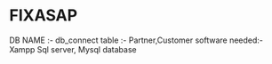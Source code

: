 # FIXASAP
DB NAME :- db_connect
table :- Partner,Customer
software needed:- Xampp Sql server, Mysql database

